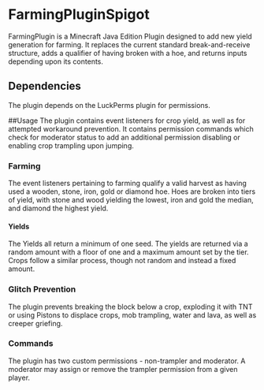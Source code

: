 # FarmingPluginSpigot
FarmingPlugin is a Minecraft Java Edition Plugin designed to add new yield generation for farming.
It replaces the current standard break-and-receive structure, adds a qualifier of having broken with a hoe, and returns inputs depending upon its contents. 

## Dependencies
The plugin depends on the LuckPerms plugin for permissions.

##Usage
The plugin contains event listeners for crop yield, as well as for attempted workaround prevention.
It contains permission commands which check for moderator status to add an additional permission disabling or enabling crop trampling upon jumping.

### Farming
The event listeners pertaining to farming qualify a valid harvest as having used a wooden, stone, iron, gold or diamond hoe.
Hoes are broken into tiers of yield, with stone and wood yielding the lowest, iron and gold the median, and diamond the highest yield.

#### Yields
The Yields all return a minimum of one seed. The yields are returned via a random amount with a floor of one and a maximum amount set by the tier.
Crops follow a similar process, though not random and instead a fixed amount.

### Glitch Prevention
The plugin prevents breaking the block below a crop, exploding it with TNT or using Pistons to displace crops, mob trampling, water and lava, as well as creeper griefing.

### Commands
The plugin has two custom permissions - non-trampler and moderator. A moderator may assign or remove the trampler permission from a given player.


